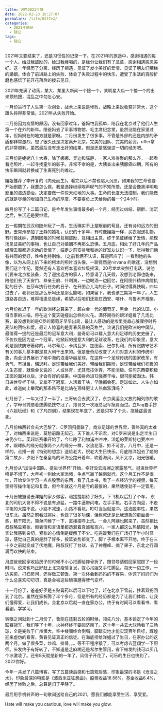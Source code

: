 ```yaml
---
title: 记在2021年底
date: 2022-02-23 16:27:07
permalink: /life/06f7e2/
categories:
  - 2021年随记
  - 随记
tags:
  - 随记
---
```

2021年又要结束了，还是习惯性的记录一下。在2021年的旅途中，感谢相遇的每一个人，给过我鼓励的，给过我棒喝的，是缘分让我们有了瓜葛，感谢相遇感恩美好。这一年经历了分离、经历了相遇，见证了发小美好的爱情、见证了朋友们糟糕的婚姻，体会了前进路上的失败、体会了失败过程中的快乐，遭受了生活的百般折磨也感悟了花开花落后的拨云见日。

2021年充满了动荡，某大、某里大新闻一个接一个，某明星大瓜一个接一个的出来顶热搜，混乱之中勿忘心安。

一月份进行了人生第一次创业，战术上来说是惨败，战略上来说收获非常大，这个跟头摔得非常值，2021年从失败开始。

二月份因为疫情的原因，没有回家过年，爸妈怕我孤单，陪我在北京过了他们人生第一个在外的新年。陪爸妈去了军事博物馆、毛主席纪念堂，虽然没能在家里过年，但妈妈在的地方就是家呀。二月份发生了很多事，不管是外部的还是内部的矛盾都非常激烈，想了很久还是决定离开北京，完美的团队、完美的薪资，offer拿的非常顺利。虽然最后没有走出好的结果，但是还是感谢这一切的经历吧。

三月份是姥姥八十大寿，除了娜娜、吴迪和陈静，一家人难得聚的那么齐，一起看看老照片，一起寻找童年的影子。非常不幸的是，大姨查出来胰腺癌四期，所有的快乐瞬间就转换成了生离死别的难过。

姐姐推荐了李开复的《向死而生》，看完以后不禁也陷入沉思，如果我的生命也要开始倒数了，我要怎么做，我是选择继续唉声叹气的不知所措，还是会像黑泽明电影里的渡边勘治，决定要做一件惊天动地的大事。生命的长度无法控制，我们能做的就是尽量的增加自己生命的厚度，不要辜负上天给你的每一个24小时。

四月份写了十二篇日记，是今年发生事情最多的一个月，经历过纠结、宿醉、消沉之后，生活还是要继续。

五一假期在武汉和随州玩了一周，生活确实不止是眼前的苟且，还有诗和远方的田野。去常州参加了王静的婚礼，认识的十多年，有时像姐姐一样，买衣服送礼物，有时像妹妹，遇到困难的时候互相鼓励、互相出主意，终于见证嫁给了爱情，能现场见证美好的事物，也让自己对婚姻不再那么恐惧。五月底，相处了好几年的产品经理去魔都追求她的爱情了，临走之前安排我和她的好室友认识一下，觉得我们俩有共同的爱好，性格也特别像。（之前我俩不认识，算是回应了）一看到她的头像，以为从网上扒下来的柯本的照片当头像，一聊竟然是nirvana 的歌迷，没想到我们这个年纪，竟然还有人喜欢柯本喜欢垃圾摇滚。20号龙龙突然打电话，说他们要来北京接装备，为了迎接远方的家人，特意请了几天假，没想到老郭也能来，陪他们去了天安门、恭亲王府、什刹海，一边喝酒一边回忆，在阿图什精神病院执勤的日子、在莎车执行任务的日子、在开图台儿沟的日子。时间过得真快啊，四年过去了，老郭还是那么乐呵还是那么能喝，如果留下，我也该三期第一年了。人生道路各自选，难得相逢总是缘，希望以后咱们还能在西安、喀什、乌鲁木齐相聚。

六月份推迟了一年的欧洲杯总算来了，超白金一代的葡萄牙、黑金一代的法国、小将当家的三喵，将在这个夏天碰撞出怎样的火花。满怀期待的跟洋姐看了几场比赛，最没想到的是C罗的葡萄牙早早出局，最让人感动的是埃里克森心脏骤停时丹麦队的团结和爱，最让人惊喜的是青春风暴的英格兰，谁说我们是欧洲的中国队。最值得一提的还是最后的冠军意大利，曼奇尼可以载入意大利足球的历史史册了，不仅仅是因为这一个冠军，他掀起的是意大利的足球改革，在我们的印象里，意大利是钢铁防守著称的，马尔蒂尼、卡纳瓦罗、加图索、巴尔扎利，所有跟防守艺术有关的事儿基本都是意大利干出来的。但是曼奇尼改变了人们对意大利的传统印象，向全世界展示了地中海的浪漫华丽足球，在这样一个足球传统的国家改革，有勇气、有担当，瑞思拜。足球带给我们美好，带给我们期盼，足球带给我们积极的人生态度，就像会长说的：人或体育，尤其竞技体育，不能消极。任何东西要积极正面的面对以后，才会有好的结果。中国拼命进12强赛干啥，很可能被淘汰。韩日进世界杯干啥，又拿不了冠军。人活着干啥，早晚都会死。足球如此、人生亦如此，难道向上攀爬的那条路不是比站在顶峰更让人热血澎湃吗？

七月份了，一年又过了一半了，三哥转会去武汉了，东京奥运会又放约翰列侬的歌了，字母哥凭借着垫脚绝技夺冠了，炮哥又一次跟总冠军擦肩而过。立flag要手抄《六祖坛经》和《了凡四训》，结果现在年底了，还是只写了个头，拖延症最该死。

八月份梅西转会去大巴黎了、C罗回归曼联了，商业足球的世界里，善终真的太难了，对梅西来说是，莫愁前路无知己，天下谁人不识君，对C罗来说是出走半生归来仍少年。英超新赛季开始了，今年除了利物浦冲冲冲，洋姐的莱斯特也要冲冲冲，跟球队的缘分就像两个人的缘分一样，水流花落、妙不可言。八月中，还是一样的，点播一首《特别的想念》送给老大，祝老大生日快乐。月底陪洋姐去了她的第二故乡，夕阳下在秦皇岛的环海公路开着车，吹着海风，风不太凉，阳光很暖。

九月份从“加油中国队、挺进世界杯”开始，幸好没去海澜之家露憨气，挺进世界杯咱是不想了，大年初一别给大家添堵，争点气赢了越南就行。这个月工作不是很忙，开始专注学习一点点股票的东西，看了几本书，看了一点经济学的视频，每天坚持写操作笔记和复盘，但今年就这个月是亏的最狠的，果然瞎使劲不一定管用。

十月份被邀请去洋姐的家乡做客，暗搓搓期待了好久。下飞机以后打了个车，	东北的司机大哥不得不说是有点猛，一路牛逼带闪电，左手手机，右手方向盘，不走平坦的大路不说，小路不减速，山路不看坑，叮叮当当就是冲，这洒脱率性，果然很东北。虽然之前看过照片，也做了很多功课，但叔叔还是比我想象的更面善一些，精干阳光，简单问候了一下，直接招呼上炕。一会儿阿姨也回来了，虽然相比叔叔略显紧张，但表情和言语里都透漏着真诚和高兴，一家人都这么热情阳光，确实让我感到亲切，紧张的心情倒是缓解了不少。吃完饭我们在广场打了半小时篮球，感觉自己真的是胖了好多，投篮姿势都变了，脚丫子根本离不开地，终于在三十岁之前就变成了伏地魔。陪叔叔打了台球、去了神鹿峰、摘了果子，东北之行圆满而欢快的结束。

月底爸爸回家收拾房子的时候不小心把脚给摔骨折了，跟领导请假回家照顾了一段时间。说来也巧正好赶上北京疫情复发，提心吊胆又手忙脚乱。每天一边工作，一边买菜、打扫房间，还得做三顿饭，第一次体会到妈妈的不容易，体谅了妈妈们为什么总喜欢叨叨叨，真是会被这些琐事磨得脾气变坏。

十一月份了，爸爸好歹是五贴膏药以后可以下地了，赶在北京下雪前，拄着双拐回到了北京。虽然在家折腾了半个多月，但是所有的经历都是为了让我们体验，让我们懂得爱，让我们成长。会北京以后就一直在家办公，终于有时间可以看看书、看看剧，学学习。

转眼之间就到十二月份了，鲁能在还剩五轮的时候，领先八分，基本锁定了今年的联赛冠军，我们等了十年，火神杯终于要回济南了。这十年一共去大球场看了三场球，全是完败于广州恒大，空中楼阁终会倒塌，脚踏实地才能实现百年目标，辉煌迎来虚伪的看客，黄昏见证真正的信徒。在海底捞给洋姐过了生日，在家办公的这两个月，做了很多菜，炒鸡、排骨。。。等不干程序猿了，可以考虑去蓝翔学一下厨师。头发终于有好转了，不知道是芝麻糊还是希尔生管用，省下植发的钱可以买几个冰激凌了。还有8天就是新的一年了，风信子开花了，可乐的生日也快到了，2022你好。

今年一共发了八篇博客，写了五篇读后感和七篇观后感，印象最深的书是《沧浪之水》，印象最深的电影是《波西米亚狂想曲》。股票收益18.88%，基金收益6.4%，经历了惨败之后，总算是归于平静了。

最后用手机铃声的一句歌词送给自己的2021，愿我们都能享受生活、享受爱。

Hate will make you cautious, love will make you glow.
